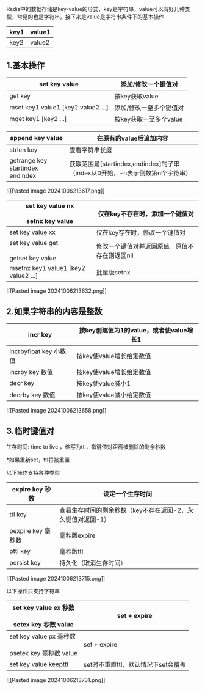 Redis中的数据存储是key-value的形式，key是字符串，value可以有好几种类型，常见的也是字符串，接下来是value是字符串条件下的基本操作

| key1 | value1 |
| ---- | ------ |
| key2 | value2 |

## 1.基本操作

| set key value                      | 添加/修改一个键值对      |
| ---------------------------------- | --------------- |
| get key                            | 按key获取value     |
| mset key1 value1 [key2 value2 ...] | 添加/修改一至多个键值对    |
| mget key1 [key2 ...]               | 按key获取一至多个value |

| append key value                 | 在原有的value后追加内容                                         |
| -------------------------------- | ------------------------------------------------------ |
| strlen key                       | 查看字符串长度                                                |
| getrange key startindex endindex | 获取范围是[startindex,endindex]的子串 （index从0开始，-n表示倒数第n个字符串） |

![[Pasted image 20241006213617.png]]

| set key value nx<br><br>setnx key value   | 仅在key不存在时，添加一个键值对        |
| ----------------------------------------- | ------------------------ |
| set key value xx                          | 仅在key存在时，修改一个键值对         |
| set key value get<br><br>getset key value | 修改一个键值对并返回原值，原值不存在则返回nil |
| msetnx key1 value1 [key2 value2 ...]      | 批量版setnx                 |

![[Pasted image 20241006213632.png]]

## 2.如果字符串的内容是整数
    

| incr key            | 按key创建值为1的value，或者使value增长1 |
| ------------------- | --------------------------- |
| incrbyfloat key 小数值 | 按key使value增长给定数值            |
| incrby key 数值       | 按key使value增长给定数值            |
| decr key            | 按key使value减小1               |
| decrby key 数值       | 按key使value减小给定数值            |

![[Pasted image 20241006213658.png]]

## 3.临时键值对
    

生存时间: time to live ，缩写为ttl，指键值对距离被删除的剩余秒数

*如果重新set，ttl将被重置

以下操作支持各种类型

| expire key 秒数   | 设定一个生存时间                          |
| --------------- | --------------------------------- |
| ttl key         | 查看生存时间的剩余秒数（key不存在返回-2，永久键值对返回-1） |
| pexpire key 毫秒数 | 毫秒版expire                         |
| pttl key        | 毫秒版ttl                            |
| persist key     | 持久化（取消生存时间）                       |

![[Pasted image 20241006213715.png]]

以下操作只支持字符串

| set key value ex 秒数<br><br>setex key 秒数 value    | set + expire           |
| ------------------------------------------------ | ---------------------- |
| set key value px 毫秒数<br><br>psetex key 毫秒数 value | set + expire           |
| set key value keepttl                            | set时不重置ttl，默认情况下set会覆盖 |
![[Pasted image 20241006213731.png]]